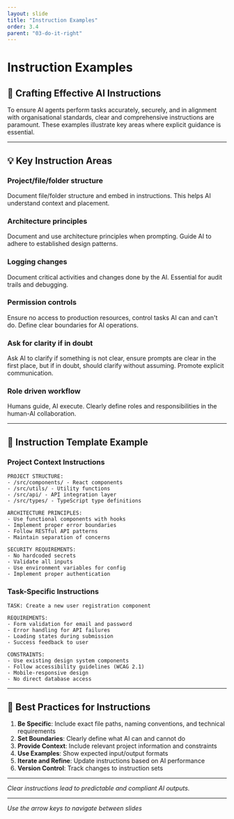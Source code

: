 ```yaml
---
layout: slide
title: "Instruction Examples"
order: 3.4
parent: "03-do-it-right"
---
```


# Instruction Examples

## 📝 Crafting Effective AI Instructions

To ensure AI agents perform tasks accurately, securely, and in alignment with organisational standards, clear and comprehensive instructions are paramount. These examples illustrate key areas where explicit guidance is essential.

---

## 💡 Key Instruction Areas

<div class="instruction-examples-grid">
    <div class="instruction-card">
        <h3>Project/file/folder structure</h3>
        <p>Document file/folder structure and embed in instructions. This helps AI understand context and placement.</p>
    </div>
    <div class="instruction-card">
        <h3>Architecture principles</h3>
        <p>Document and use architecture principles when prompting. Guide AI to adhere to established design patterns.</p>
    </div>
    <div class="instruction-card">
        <h3>Logging changes</h3>
        <p>Document critical activities and changes done by the AI. Essential for audit trails and debugging.</p>
    </div>
    <div class="instruction-card">
        <h3>Permission controls</h3>
        <p>Ensure no access to production resources, control tasks AI can and can't do. Define clear boundaries for AI operations.</p>
    </div>
    <div class="instruction-card">
        <h3>Ask for clarity if in doubt</h3>
        <p>Ask AI to clarify if something is not clear, ensure prompts are clear in the first place, but if in doubt, should clarify without assuming. Promote explicit communication.</p>
    </div>
    <div class="instruction-card">
        <h3>Role driven workflow</h3>
        <p>Humans guide, AI execute. Clearly define roles and responsibilities in the human-AI collaboration.</p>
    </div>
</div>

---

## 🎯 Instruction Template Example

### **Project Context Instructions**
```
PROJECT STRUCTURE:
- /src/components/ - React components
- /src/utils/ - Utility functions
- /src/api/ - API integration layer
- /src/types/ - TypeScript type definitions

ARCHITECTURE PRINCIPLES:
- Use functional components with hooks
- Implement proper error boundaries
- Follow RESTful API patterns
- Maintain separation of concerns

SECURITY REQUIREMENTS:
- No hardcoded secrets
- Validate all inputs
- Use environment variables for config
- Implement proper authentication
```

### **Task-Specific Instructions**
```
TASK: Create a new user registration component

REQUIREMENTS:
- Form validation for email and password
- Error handling for API failures
- Loading states during submission
- Success feedback to user

CONSTRAINTS:
- Use existing design system components
- Follow accessibility guidelines (WCAG 2.1)
- Mobile-responsive design
- No direct database access
```

---

## 🔧 Best Practices for Instructions

1. **Be Specific**: Include exact file paths, naming conventions, and technical requirements
2. **Set Boundaries**: Clearly define what AI can and cannot do
3. **Provide Context**: Include relevant project information and constraints
4. **Use Examples**: Show expected input/output formats
5. **Iterate and Refine**: Update instructions based on AI performance
6. **Version Control**: Track changes to instruction sets

---

*Clear instructions lead to predictable and compliant AI outputs.*

---

*Use the arrow keys to navigate between slides*
